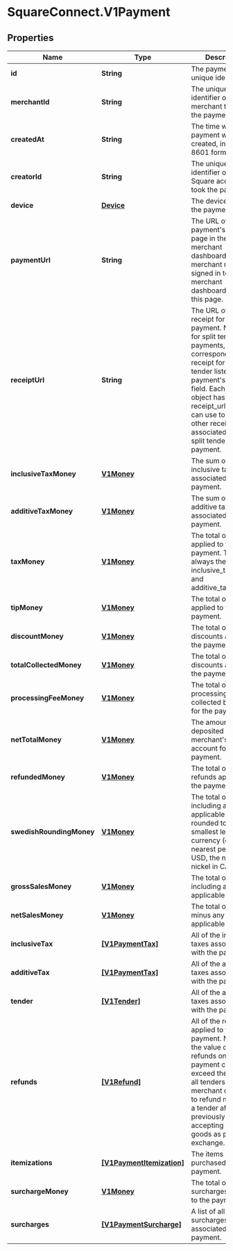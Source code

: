 # SquareConnect.V1Payment

## Properties
Name | Type | Description | Notes
------------ | ------------- | ------------- | -------------
**id** | **String** | The payment&#39;s unique identifier. | [optional] 
**merchantId** | **String** | The unique identifier of the merchant that took the payment. | [optional] 
**createdAt** | **String** | The time when the payment was created, in ISO 8601 format. | [optional] 
**creatorId** | **String** | The unique identifier of the Square account that took the payment. | [optional] 
**device** | [**Device**](Device.md) | The device that took the payment. | [optional] 
**paymentUrl** | **String** | The URL of the payment&#39;s detail page in the merchant dashboard. The merchant must be signed in to the merchant dashboard to view this page. | [optional] 
**receiptUrl** | **String** | The URL of the receipt for the payment. Note that for split tender payments, this URL corresponds to the receipt for the first tender listed in the payment&#39;s tender field. Each Tender object has its own receipt_url field you can use to get the other receipts associated with a split tender payment. | [optional] 
**inclusiveTaxMoney** | [**V1Money**](V1Money.md) | The sum of all inclusive taxes associated with the payment. | [optional] 
**additiveTaxMoney** | [**V1Money**](V1Money.md) | The sum of all additive taxes associated with the payment. | [optional] 
**taxMoney** | [**V1Money**](V1Money.md) | The total of all taxes applied to the payment. This is always the sum of inclusive_tax_money and additive_tax_money. | [optional] 
**tipMoney** | [**V1Money**](V1Money.md) | The total of all tips applied to the payment. | [optional] 
**discountMoney** | [**V1Money**](V1Money.md) | The total of all discounts applied to the payment. | [optional] 
**totalCollectedMoney** | [**V1Money**](V1Money.md) | The total of all discounts applied to the payment. | [optional] 
**processingFeeMoney** | [**V1Money**](V1Money.md) | The total of all processing fees collected by Square for the payment. | [optional] 
**netTotalMoney** | [**V1Money**](V1Money.md) | The amount to be deposited into the merchant&#39;s bank account for the payment. | [optional] 
**refundedMoney** | [**V1Money**](V1Money.md) | The total of all refunds applied to the payment. | [optional] 
**swedishRoundingMoney** | [**V1Money**](V1Money.md) | The total of all sales, including any applicable taxes, rounded to the smallest legal unit of currency (e.g., the nearest penny in USD, the nearest nickel in CAD) | [optional] 
**grossSalesMoney** | [**V1Money**](V1Money.md) | The total of all sales, including any applicable taxes. | [optional] 
**netSalesMoney** | [**V1Money**](V1Money.md) | The total of all sales, minus any applicable taxes. | [optional] 
**inclusiveTax** | [**[V1PaymentTax]**](V1PaymentTax.md) | All of the inclusive taxes associated with the payment. | [optional] 
**additiveTax** | [**[V1PaymentTax]**](V1PaymentTax.md) | All of the additive taxes associated with the payment. | [optional] 
**tender** | [**[V1Tender]**](V1Tender.md) | All of the additive taxes associated with the payment. | [optional] 
**refunds** | [**[V1Refund]**](V1Refund.md) | All of the refunds applied to the payment. Note that the value of all refunds on a payment can exceed the value of all tenders if a merchant chooses to refund money to a tender after previously accepting returned goods as part of an exchange. | [optional] 
**itemizations** | [**[V1PaymentItemization]**](V1PaymentItemization.md) | The items purchased in the payment. | [optional] 
**surchargeMoney** | [**V1Money**](V1Money.md) | The total of all surcharges applied to the payment. | [optional] 
**surcharges** | [**[V1PaymentSurcharge]**](V1PaymentSurcharge.md) | A list of all surcharges associated with the payment. | [optional]


